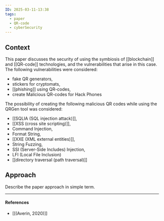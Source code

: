 ```yaml
---
ID: 2025-03-11-13:38
tags:
  - paper
  - QR-code
  - cyberSecurity
---
```

## Context

This paper discusses the security of using the symbiosis of [[blockchain]] and [[QR-code]] technologies, and the vulnerabilities that arise in this case. The following vulnerabilities were considered:
- fake QR generators,
- stickers for cryptomats,
- [[phishing]] using QR-codes,
- create Malicious QR-codes for Hack Phones

The possibility of creating the following malicious QR codes while using the QRGen tool was considered: 
- [[SQLIA (SQL injection attack)]],
- [[XSS (cross site scripting)]],
- Command Injection,
- Format String,
- [[XXE (XML external entities)]],
- String Fuzzing,
- SSI (Server-Side Includes) Injection,
- LFI (Local File Inclusion)
- [[directory traversal (path traversal)]]
## Approach

Describe the paper approach in simple term.


---
#### References
- [[(Averin, 2020)]]